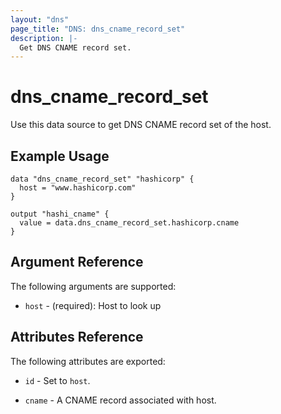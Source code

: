 ```yaml
---
layout: "dns"
page_title: "DNS: dns_cname_record_set"
description: |-
  Get DNS CNAME record set.
---
```


# dns_cname_record_set

Use this data source to get DNS CNAME record set of the host.

## Example Usage

```hcl
data "dns_cname_record_set" "hashicorp" {
  host = "www.hashicorp.com"
}

output "hashi_cname" {
  value = data.dns_cname_record_set.hashicorp.cname
}
```

## Argument Reference

The following arguments are supported:

 * `host` - (required): Host to look up

## Attributes Reference

The following attributes are exported:

 * `id` - Set to `host`.

 * `cname` - A CNAME record associated with host.

